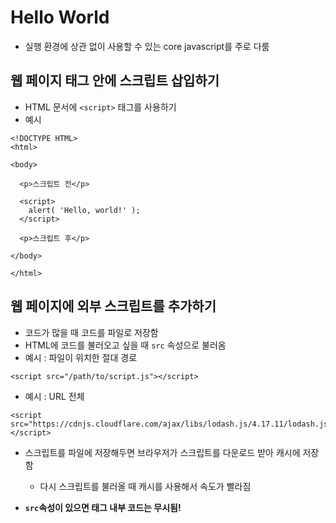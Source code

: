 # Hello World

- 실행 환경에 상관 없이 사용할 수 있는 core javascript를 주로 다룸

## 웹 페이지 태그 안에 스크립트 삽입하기

- HTML 문서에 `<script>` 태그를 사용하기
- 예시

```
<!DOCTYPE HTML>
<html>

<body>

  <p>스크립트 전</p>

  <script>
    alert( 'Hello, world!' );
  </script>

  <p>스크립트 후</p>

</body>

</html>
```

## 웹 페이지에 외부 스크립트를 추가하기

- 코드가 많을 때 코드를 파일로 저장함
- HTML에 코드를 불러오고 싶을 때 `src` 속성으로 불러옴
- 예시 : 파일이 위치한 절대 경로

```
<script src="/path/to/script.js"></script>
```

- 예시 : URL 전체

```
<script src="https://cdnjs.cloudflare.com/ajax/libs/lodash.js/4.17.11/lodash.js"></script>
```

- 스크립트를 파일에 저장해두면 브라우저가 스크립트를 다운로드 받아 캐시에 저장함

  - 다시 스크립트를 불러올 때 캐시를 사용해서 속도가 빨라짐

- **`src`속성이 있으면 태그 내부 코드는 무시됨!**
